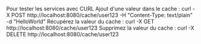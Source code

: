 Pour tester les services avec CURL
Ajout d'une valeur dans le cache :
curl -X POST http://localhost:8080/cache/user123 -H "Content-Type: text/plain" -d "HelloWorld"
Récupérez la valeur du cache :
curl -X GET http://localhost:8080/cache/user123
Supprimez la valeur du cache :
curl -X DELETE http://localhost:8080/cache/user123

